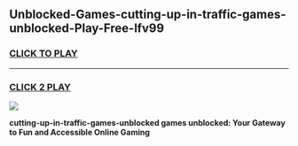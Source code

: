 
## Unblocked-Games-cutting-up-in-traffic-games-unblocked-Play-Free-lfv99
<h3>
<a href="https://premium76.site?title=cutting-up-in-traffic-games-unblocked&ref=18A1">CLICK TO PLAY</a></h3>
<hr>

<h3>
<a href="https://premium76.site?title=cutting-up-in-traffic-games-unblocked&ref=18A1">CLICK 2 PLAY</a>
  
</h3>

<a href="https://premium76.site?title=cutting-up-in-traffic-games-unblocked&ref=18A1"><img src="https://clearcache.store/games.png"></a>


**cutting-up-in-traffic-games-unblocked games unblocked: Your Gateway to Fun and Accessible Online Gaming**
